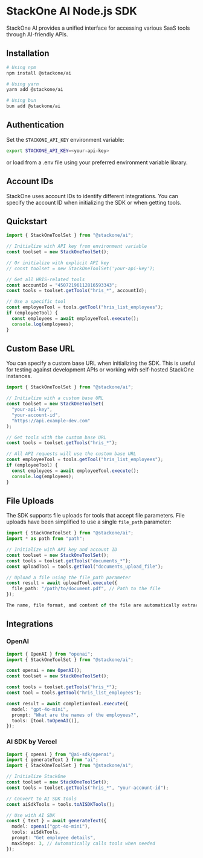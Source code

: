 # StackOne AI Node.js SDK

StackOne AI provides a unified interface for accessing various SaaS tools through AI-friendly APIs.

## Installation

```bash
# Using npm
npm install @stackone/ai

# Using yarn
yarn add @stackone/ai

# Using bun
bun add @stackone/ai
```

## Authentication

Set the `STACKONE_API_KEY` environment variable:

```bash
export STACKONE_API_KEY=<your-api-key>
```

or load from a .env file using your preferred environment variable library.

## Account IDs

StackOne uses account IDs to identify different integrations. You can specify the account ID when initializing the SDK or when getting tools.

## Quickstart

```typescript
import { StackOneToolSet } from "@stackone/ai";

// Initialize with API key from environment variable
const toolset = new StackOneToolSet();

// Or initialize with explicit API key
// const toolset = new StackOneToolSet('your-api-key');

// Get all HRIS-related tools
const accountId = "45072196112816593343";
const tools = toolset.getTools("hris_*", accountId);

// Use a specific tool
const employeeTool = tools.getTool("hris_list_employees");
if (employeeTool) {
  const employees = await employeeTool.execute();
  console.log(employees);
}
```

## Custom Base URL

You can specify a custom base URL when initializing the SDK. This is useful for testing against development APIs or working with self-hosted StackOne instances.

```typescript
import { StackOneToolSet } from "@stackone/ai";

// Initialize with a custom base URL
const toolset = new StackOneToolSet(
  "your-api-key",
  "your-account-id",
  "https://api.example-dev.com"
);

// Get tools with the custom base URL
const tools = toolset.getTools("hris_*");

// All API requests will use the custom base URL
const employeeTool = tools.getTool("hris_list_employees");
if (employeeTool) {
  const employees = await employeeTool.execute();
  console.log(employees);
}
```

## File Uploads

The SDK supports file uploads for tools that accept file parameters. File uploads have been simplified to use a single `file_path` parameter:

```typescript
import { StackOneToolSet } from "@stackone/ai";
import * as path from "path";

// Initialize with API key and account ID
const toolset = new StackOneToolSet();
const tools = toolset.getTools("documents_*");
const uploadTool = tools.getTool("documents_upload_file");

// Upload a file using the file_path parameter
const result = await uploadTool.execute({
  file_path: "/path/to/document.pdf", // Path to the file
});

The name, file format, and content of the file are automatically extracted from the path.
```

## Integrations

### OpenAI

```typescript
import { OpenAI } from "openai";
import { StackOneToolSet } from "@stackone/ai";

const openai = new OpenAI();
const toolset = new StackOneToolSet();

const tools = toolset.getTools("hris_*");
const tool = tools.getTool("hris_list_employees");

const result = await completionTool.execute({
  model: "gpt-4o-mini",
  prompt: "What are the names of the employees?",
  tools: [tool.toOpenAI()],
});
```

### AI SDK by Vercel

```typescript
import { openai } from "@ai-sdk/openai";
import { generateText } from "ai";
import { StackOneToolSet } from "@stackone/ai";

// Initialize StackOne
const toolset = new StackOneToolSet();
const tools = toolset.getTools("hris_*", "your-account-id");

// Convert to AI SDK tools
const aiSdkTools = tools.toAISDKTools();

// Use with AI SDK
const { text } = await generateText({
  model: openai("gpt-4o-mini"),
  tools: aiSdkTools,
  prompt: "Get employee details",
  maxSteps: 3, // Automatically calls tools when needed
});
```
